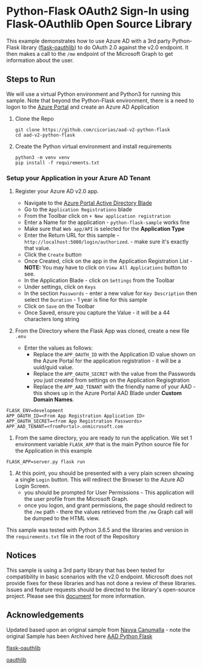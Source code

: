 # Python-Flask OAuth2 Sign-In using Flask-OAuthlib Open Source Library

This example demonstrates how to use Azure AD with a 3rd party Python-Flask library ([flask-oauthlib](https://github.com/lepture/flask-oauthlib)) to do OAuth 2.0 against the v2.0 endpoint.  It then makes a call to the `/me` endpoint of the Microsoft Graph to get information about the user. 

## Steps to Run
We will use a virtual Python environment and Python3 for running this sample.  Note that beyond the Python-Flask environment, there is a need to logon to the [Azure Portal](https://portal.azure.com) and create an Azure AD Application

1. Clone the Repo

    ```
    git clone https://github.com/cicorias/aad-v2-python-flask
    cd aad-v2-python-flask
    ```
1. Create the Python virtual environment and install requirements
    ```
    python3 -m venv venv
    pip install -f requirements.txt
    ```

### Setup your Application in your Azure AD Tenant

1. Register your Azure AD v2.0 app.  
    - Navigate to the [Azure Portal Active Directory Blade](https://portal.azure.com/#blade/Microsoft_AAD_IAM/ActiveDirectoryMenuBlade)
    - Go to the `Application Registrations` blade
    - From the Toolbar click on `+ New application registration`
    - Enter a Name for the application - `python-flask-sample` works fine
    - Make sure that `Web app/API` is selected for the **Application Type**
    - Enter the Return URL for this sample - `http://localhost:5000/login/authorized`.  -  make sure it's exactly that value.
    - Click the `Create` button
    - Once Created, click on the app in the Application Registration List - **NOTE:** You may have to click on `View All Applications` button to see.
    - In the Application Blade - click on `Settings` from the Toolbar
    - Under settings, click on `Keys`
    - In the section `Passwords` - enter a new value for `Key Description` then select the `Duration` - 1 year is fine for this sample
    - Click on `Save` on the Toolbar
    - Once Saved, ensure you capture the Value - it will be a 44 characters long string
    
1. From the Directory where the Flask App was cloned, create a new file `.env`
	- Enter the values as follows:
		- Replace the `APP_OAUTH_ID` with the Application ID value shown on the Azure Portal for the application registration - it will be a uuid/guid value.
		- Replace the `APP_OAUTH_SECRET` with the value from the Passwords you just created from settings on the Application Regisgtration
		- Replace the `APP_AAD_TENANT` with the friendly name of your AAD - this shows up in the Azure Portal AAD Blade under **Custom Domain Names**.

```
FLASK_ENV=development
APP_OAUTH_ID=<From App Registration Application ID>
APP_OAUTH_SECRET=<from App Registration Passwords>
APP_AAD_TENANT=<fromPortal>.onmicrosoft.com
```

1. From the same directory, you are ready to run the application. We set 1 environment variable `FLASK_APP` that is the main Python source file for the Application in this example

```
FLASK_APP=server.py flask run
```


1. At this point, you should be presented with a very plain screen showing a single `Login` button. This will redirect the Browser to the Azure AD Login Screen.
	- you should be prompted for User Permissions - This application will the user profile from the Microsoft Graph.
	- once you logon, and grant permissions, the page should redirect to the `/me` path - there the values retrieved from the `/me` Graph call will be dumped to the HTML view.




This sample was tested with Python 3.6.5 and the libraries and version in the `requirements.txt` file in the root of the Repository

## Notices

This sample is using a 3rd party library that has been tested for compatibility in basic scenarios with the v2.0 endpoint.  Microsoft does not provide fixes for these libraries and has not done a review of these libraries.  Issues and feature requests should be directed to the library's open-source project.  Please see this [document](https://docs.microsoft.com/en-us/azure/active-directory/develop/active-directory-v2-libraries) for more information.   


## Acknowledgements

Updated based upon an original sample from [Navya Canumalla](https://github.com/navyasric) - note the original Sample has been Archived here [AAD Python Flask](https://github.com/Azure-Samples/active-directory-python-flask-graphapi-web-v2/tree/archive)

[flask-oauthlib](https://github.com/lepture/flask-oauthlib)

[oauthlib](https://github.com/oauthlib/oauthlib)

